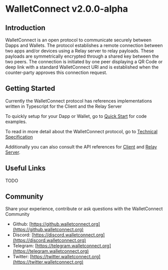 # WalletConnect v2.0.0-alpha

## Introduction

WalletConnect is an open protocol to communicate securely between Dapps and Wallets. The protocol establishes a remote connection between two apps and/or devices using a Relay server to relay payloads. These payloads are symmetrically encrypted through a shared key between the two peers. The connection is initiated by one peer displaying a QR Code or deep link with a standard WalletConnect URI and is established when the counter-party approves this connection request.

## Getting Started

Currently the WalletConnect protocol has references implementations written in Typescript for the Client and the Relay Server

To quickly setup for your Dapp or Wallet, go to [Quick Start](https://github.com/WalletConnect/walletconnect-docs/tree/4665484efb48d649211b3afa7e6a38eac4f3d104/quick-start/README.md) for code examples.

To read in more detail about the WalletConnect protocol, go to [Technical Specification](tech-spec.md)

Additionally you can also consult the API references for [Client](client-api.md) and [Relay Server](relay-server.md).

## Useful Links

TODO

## Community

Share your experience, contribute or ask questions with the WalletConnect Community

- Github: [https://github.walletconnect.org](https://github.walletconnect.org)
- Discord: [https://discord.walletconnect.org](https://discord.walletconnect.org)
- Telegram: [https://telegram.walletconnect.org](https://telegram.walletconnect.org)
- Twitter: [https://twitter.walletconnect.org](https://twitter.walletconnect.org)
